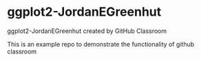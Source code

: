 # ggplot2-JordanEGreenhut
ggplot2-JordanEGreenhut created by GitHub Classroom

This is an example repo to demonstrate the functionality of github classroom
